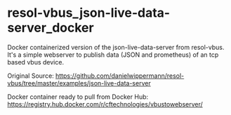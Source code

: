 # resol-vbus_json-live-data-server_docker
Docker containerized version of the json-live-data-server from resol-vbus.
It's a simple webserver to publish data (JSON and prometheus) of an tcp based vbus device.

Original Source: https://github.com/danielwippermann/resol-vbus/tree/master/examples/json-live-data-server

Docker container ready to pull from Docker Hub:
https://registry.hub.docker.com/r/cftechnologies/vbustowebserver/
